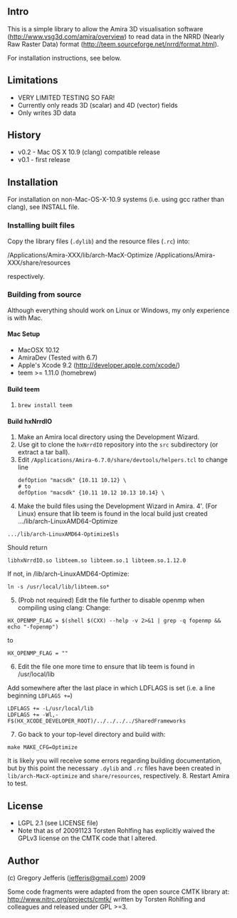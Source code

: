 ## Intro ##
This is a simple library to allow the Amira 3D visualisation software (http://www.vsg3d.com/amira/overview) to read data in the NRRD (Nearly Raw Raster Data) format (http://teem.sourceforge.net/nrrd/format.html).

For installation instructions, see below.

## Limitations ##
  * VERY LIMITED TESTING SO FAR!
  * Currently only reads 3D (scalar) and 4D (vector) fields
  * Only writes 3D data

## History ##
  * v0.2 - Mac OS X 10.9 (clang) compatible release
  * v0.1 - first release

## Installation ##
For installation on non-Mac-OS-X-10.9 systems (i.e. using gcc rather than clang), see INSTALL file.

### Installing built files ###
Copy the library files (``.dylib``) and the resource files (``.rc``) into:

  /Applications/Amira-XXX/lib/arch-MacX-Optimize
  /Applications/Amira-XXX/share/resources

respectively.

### Building from source ###
Although everything should work on Linux or Windows, my only experience is with Mac.

#### Mac Setup ####
  * MacOSX 10.12
  * AmiraDev (Tested with 6.7)
  * Apple's Xcode 9.2 (http://developer.apple.com/xcode/)
  * teem >= 1.11.0 (homebrew)

#### Build teem ####
1. `brew install teem`

#### Build hxNrrdIO ####
1. Make an Amira local directory using the Development Wizard.
2. Use git to clone the ``hxNrrdIO`` repository into the ``src`` subdirectory (or extract a tar ball).
3. Edit ``/Applications/Amira-6.7.0/share/devtools/helpers.tcl`` to change line
   ```
   defOption "macsdk" {10.11 10.12} \
   # to 
   defOption "macsdk" {10.11 10.12 10.13 10.14} \
   ```
4. Make the build files using the Development Wizard in Amira.
4'. (For Linux) ensure that lib teem is found in the local build just created  .../lib/arch-LinuxAMD64-Optimize

```
.../lib/arch-LinuxAMD64-Optimize$ls
```
Should return
```
libhxNrrdIO.so libteem.so libteem.so.1 libteem.so.1.12.0
```
If not, in /lib/arch-LinuxAMD64-Optimize:
``` 
ln -s /usr/local/lib/libteem.so*
```

5. (Prob not required) Edit the file further to disable openmp when compiling using clang:
  Change:

  ```
  HX_OPENMP_FLAG = $(shell $(CXX) --help -v 2>&1 | grep -q fopenmp && echo "-fopenmp")
  ```

  to

  ```
  HX_OPENMP_FLAG = ""
  ```

6. Edit the file one more time to ensure that lib teem is found in /usr/local/lib
  
  Add somewhere after the last place in which LDFLAGS is set (i.e. a line beginning `LDFLAGS +=`)

  ```
  LDFLAGS += -L/usr/local/lib
  LDFLAGS += -Wl,-F$(HX_XCODE_DEVELOPER_ROOT)/../../../../SharedFrameworks
  ```

7. Go back to your top-level directory and build with:

  ```
  make MAKE_CFG=Optimize
  ```
  It is likely you will receive some errors regarding building documentation, but by this point the necessary ``.dylib`` and ``.rc`` files have been created in ``lib/arch-MacX-optimize`` and ``share/resources``, respectively.
8. Restart Amira to test.

## License ##
  * LGPL 2.1 (see LICENSE file)
  * Note that as of 20091123 Torsten Rohlfing has explicitly waived the GPLv3 license on the CMTK code that I altered.

## Author ##
(c) Gregory Jefferis (jefferis@gmail.com) 2009

Some code fragments were adapted from the open source CMTK library at:
  http://www.nitrc.org/projects/cmtk/
written by Torsten Rohlfing and colleagues and released under GPL >=3.
